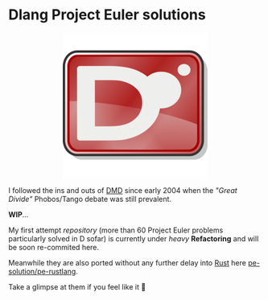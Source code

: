 # Dlang Project Euler solutions

<p align="center"><img src="logo.png"></p>

I followed the ins and outs of [DMD](https://dlang.org/) since early 2004 when the _"Great Divide"_ Phobos/Tango debate was still prevalent.

**WIP**...

My first attempt _repository_ (more than 60 Project Euler problems particularly solved in D sofar) is currently under _heavy_ **Refactoring** and will be soon re-commited here.

Meanwhile they are also ported without any further delay into [Rust](https://www.rust-lang.org/) here [pe-solution/pe-rustlang](https://github.com/pe-solutions/pe-rustlang/).

Take a glimpse at them if you feel like it 👀

